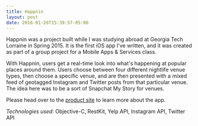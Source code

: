 ```yaml
---
title: Happnin
layout: post
date: 2016-01-26T15:39:57-05:00
---
```


Happnin was a project built while I was studying abroad at Georgia Tech Lorraine in Spring 2015. It is the first iOS app I've written, and it was created as part of a group project for a Mobile Apps & Services class.

With Happnin, users get a real-time look into what's happening at popular places around them. Users choose between four different nightlife venue types, then choose a specific venue, and are then presented with a mixed feed of geotagged Instagram and Twitter posts from that particular venue. The idea here was to be a sort of Snapchat My Story for venues.

Please head over to the [product site](http://happnin.herokuapp.com) to learn more about the app.

*Technologies used*: Objective-C, RestKit, Yelp API, Instagram API, Twitter API
